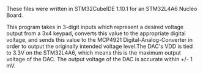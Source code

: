 These files were written in STM32CubeIDE 1.10.1 for an STM32L4A6 Nucleo Board.

This program takes in 3-digit inputs which represent a desired
voltage output from a 3x4 keypad, converts this value to the appropriate
digital voltage, and sends this value to the MCP4921 Digital-Analog-Converter
in order to output the originally intended voltage level.The DAC's VDD is tied
to 3.3V on the STM32L4A6, which means this is the maximum output voltage of the DAC.
The output voltage of the DAC is accurate within +/- 1 mV.
